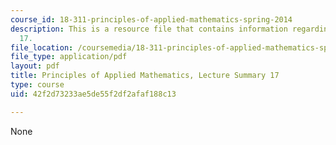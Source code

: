 ```yaml
---
course_id: 18-311-principles-of-applied-mathematics-spring-2014
description: This is a resource file that contains information regarding lecture summary
  17.
file_location: /coursemedia/18-311-principles-of-applied-mathematics-spring-2014/42f2d73233ae5de55f2df2afaf188c13_MIT18_311S14_Lecture17.pdf
file_type: application/pdf
layout: pdf
title: Principles of Applied Mathematics, Lecture Summary 17
type: course
uid: 42f2d73233ae5de55f2df2afaf188c13

---
```

None